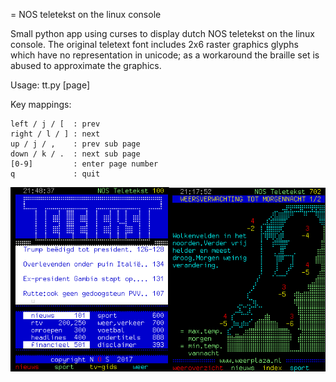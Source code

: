 
= NOS teletekst on the linux console

Small python app using curses to display dutch NOS teletekst on the linux
console. The original teletext font includes 2x6 raster graphics glyphs which
have no representation in unicode; as a workaround the braille set is abused to
approximate the graphics.

Usage: tt.py [page]

Key mappings:

````
left / j / [  : prev
right / l / ] : next
up / j / ,    : prev sub page
down / k / .  : next sub page
[0-9]         : enter page number
q             : quit
````

![Demo](/tt.png)

